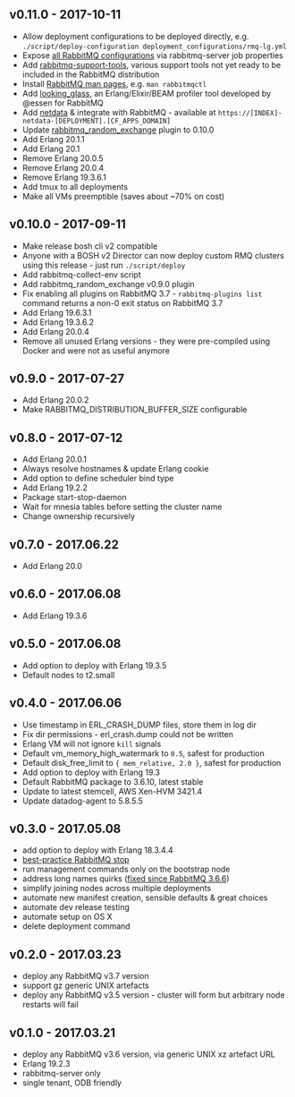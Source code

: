 ## v0.11.0 - 2017-10-11

* Allow deployment configurations to be deployed directly, e.g. `./script/deploy-configuration deployment_configurations/rmq-lg.yml`
* Expose [all RabbitMQ configurations](https://github.com/rabbitmq/rabbitmq-server/blob/stable/docs/rabbitmq.config.example) via rabbitmq-server job properties
* Add [rabbitmq-support-tools](https://github.com/rabbitmq/support-tools), various support tools not yet ready to be included in the RabbitMQ distribution
* Install [RabbitMQ man pages](https://github.com/rabbitmq/rabbitmq-server/tree/master/docs), e.g. `man rabbitmqctl`
* Add [looking_glass](https://github.com/rabbitmq/looking_glass), an Erlang/Elixir/BEAM profiler tool developed by @essen for RabbitMQ
* Add [netdata](https://github.com/firehol/netdata) &amp; integrate with RabbitMQ - available at `https://[INDEX]-netdata-[DEPLOYMENT].[CF_APPS_DOMAIN]`
* Update [rabbitmq_random_exchange](https://github.com/rabbitmq/rabbitmq-random-exchange) plugin to 0.10.0
* Add Erlang 20.1.1
* Add Erlang 20.1
* Remove Erlang 20.0.5
* Remove Erlang 20.0.4
* Remove Erlang 19.3.6.1
* Add tmux to all deployments
* Make all VMs preemptible (saves about ~70% on cost)

## v0.10.0 - 2017-09-11

* Make release bosh cli v2 compatible
* Anyone with a BOSH v2 Director can now deploy custom RMQ clusters using this release - just run `./script/deploy`
* Add rabbitmq-collect-env script
* Add rabbitmq_random_exchange v0.9.0 plugin
* Fix enabling all plugins on RabbitMQ 3.7 - `rabbitmq-plugins list` command returns a non-0 exit status on RabbitMQ 3.7
* Add Erlang 19.6.3.1
* Add Erlang 19.3.6.2
* Add Erlang 20.0.4
* Remove all unused Erlang versions - they were pre-compiled using Docker and were not as useful anymore

## v0.9.0 - 2017-07-27

* Add Erlang 20.0.2
* Make RABBITMQ_DISTRIBUTION_BUFFER_SIZE configurable

## v0.8.0 - 2017-07-12

* Add Erlang 20.0.1
* Always resolve hostnames & update Erlang cookie
* Add option to define scheduler bind type
* Add Erlang 19.2.2
* Package start-stop-daemon
* Wait for mnesia tables before setting the cluster name
* Change ownership recursively

## v0.7.0 - 2017.06.22

* Add Erlang 20.0

## v0.6.0 - 2017.06.08

* Add Erlang 19.3.6

## v0.5.0 - 2017.06.08

* Add option to deploy with Erlang 19.3.5
* Default nodes to t2.small

## v0.4.0 - 2017.06.06

* Use timestamp in ERL_CRASH_DUMP files, store them in log dir
* Fix dir permissions - erl_crash.dump could not be written
* Erlang VM will not ignore `kill` signals
* Default vm_memory_high_watermark to `0.5`, safest for production
* Default disk_free_limit to `{ mem_relative, 2.0 }`, safest for production
* Add option to deploy with Erlang 19.3
* Default RabbitMQ package to 3.6.10, latest stable
* Update to latest stemcell, AWS Xen-HVM 3421.4
* Update datadog-agent to 5.8.5.5

## v0.3.0 - 2017.05.08

* add option to deploy with Erlang 18.3.4.4
* [best-practice RabbitMQ stop](https://docs.google.com/document/d/1zz6USVo-VyNeDOd8Ux1USyHsSJe8EcMef59bVq_V0vM)
* run management commands only on the bootstrap node
* address long names quirks ([fixed since RabbitMQ 3.6.6](https://github.com/rabbitmq/rabbitmq-server/issues/890))
* simplify joining nodes across multiple deployments
* automate new manifest creation, sensible defaults &amp; great choices
* automate dev release testing
* automate setup on OS X
* delete deployment command

## v0.2.0 - 2017.03.23

* deploy any RabbitMQ v3.7 version
* support gz generic UNIX artefacts
* deploy any RabbitMQ v3.5 version - cluster will form but arbitrary node restarts will fail

## v0.1.0 - 2017.03.21

* deploy any RabbitMQ v3.6 version, via generic UNIX xz artefact URL
* Erlang 19.2.3
* rabbitmq-server only
* single tenant, ODB friendly
